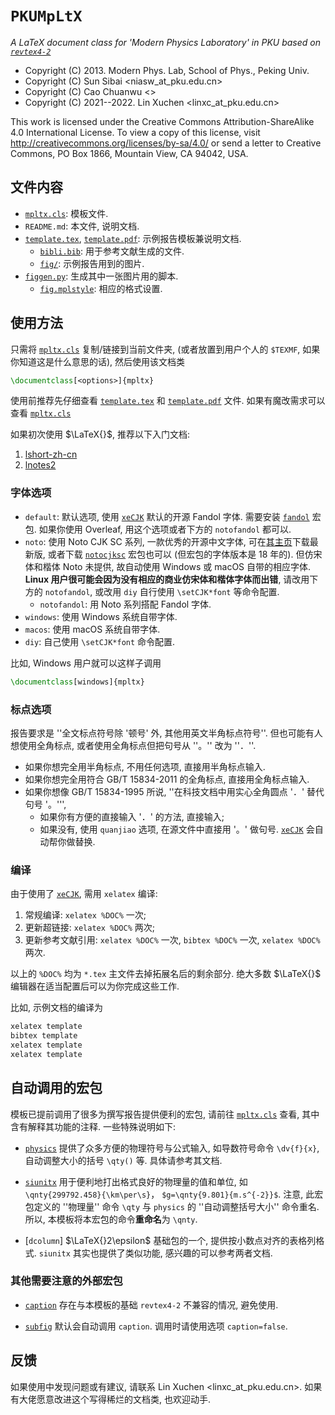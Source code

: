 # `PKUMpLtX`
*A LaTeX document class for 'Modern Physics Laboratory' in PKU based on [`revtex4-2`]*

+ Copyright (C) 2013. Modern Phys. Lab, School of Phys., Peking Univ.
+ Copyright (C) Sun Sibai <niasw_at_pku.edu.cn>
+ Copyright (C) Cao Chuanwu <>
+ Copyright (C) 2021--2022. Lin Xuchen <linxc_at_pku.edu.cn>

This work is licensed under the Creative Commons Attribution-ShareAlike 4.0 International
License. To view a copy of this license, visit http://creativecommons.org/licenses/by-sa/4.0/
or send a letter to Creative Commons, PO Box 1866, Mountain View, CA 94042, USA.

## 文件内容

+ [`mpltx.cls`]\: 模板文件.
+ `README.md`: 本文件, 说明文档.
+ [`template.tex`], [`template.pdf`]: 示例报告模板兼说明文档.
  + [`bibli.bib`]\: 用于参考文献生成的文件.
  + [`fig/`]\: 示例报告用到的图片.
+ [`figgen.py`]\: 生成其中一张图片用的脚本.
  + [`fig.mplstyle`]\: 相应的格式设置.

## 使用方法

只需将 [`mpltx.cls`] 复制/链接到当前文件夹, (或者放置到用户个人的 `$TEXMF`, 如果你知道这是什么意思的话), 然后使用该文档类
```latex
\documentclass[<options>]{mpltx}
```
使用前推荐先仔细查看 [`template.tex`] 和 [`template.pdf`] 文件.
如果有魔改需求可以查看 [`mpltx.cls`]

如果初次使用 $\LaTeX{}$, 推荐以下入门文档:
1. [lshort-zh-cn]
2. [lnotes2]

### 字体选项
+ `default`: 默认选项, 使用 [`xeCJK`] 默认的开源 Fandol 字体.
  需要安装 [`fandol`] 宏包. 如果你使用 Overleaf, 用这个选项或者下方的 `notofandol` 都可以.
+ `noto`: 使用 Noto CJK SC 系列, 一款优秀的开源中文字体, 可在[其主页](https://github.com/googlefonts/noto-cjk/releases)下载最新版,
  或者下载 [`notocjksc`] 宏包也可以 (但宏包的字体版本是 18 年的).
  但仿宋体和楷体 Noto 未提供, 故自动使用 Windows 或 macOS 自带的相应字体. **Linux 用户很可能会因为没有相应的商业仿宋体和楷体字体而出错**, 请改用下方的 `notofandol`, 或改用 `diy` 自行使用 `\setCJK*font` 等命令配置.
  + `notofandol`: 用 Noto 系列搭配 Fandol 字体.
+ `windows`: 使用 Windows 系统自带字体.
+ `macos`: 使用 macOS 系统自带字体.
+ `diy`: 自己使用 `\setCJK*font` 命令配置.

比如, Windows 用户就可以这样子调用
```latex
\documentclass[windows]{mpltx}
```

### 标点选项
报告要求是 ''全文标点符号除 '顿号' 外, 其他用英文半角标点符号''.
但也可能有人想使用全角标点, 或者使用全角标点但把句号从 ''。'' 改为 ''．''.
+ 如果你想完全用半角标点, 不用任何选项, 直接用半角标点输入.
+ 如果你想完全用符合 GB/T 15834-2011 的全角标点, 直接用全角标点输入.
+ 如果你想像 GB/T 15834-1995 所说, ''在科技文档中用实心全角圆点 '．' 替代句号 '。''', 
  + 如果你有方便的直接输入 '．' 的方法, 直接输入;
  + 如果没有, 使用 `quanjiao` 选项, 在源文件中直接用 '。' 做句号.
    [`xeCJK`] 会自动帮你做替换.

### 编译
由于使用了 [`xeCJK`], 需用 `xelatex` 编译:
1. 常规编译: `xelatex %DOC%` 一次;
2. 更新超链接: `xelatex %DOC%` 两次;
3. 更新参考文献引用: `xelatex %DOC%` 一次, `bibtex %DOC%` 一次, `xelatex %DOC%` 两次.

以上的 `%DOC%` 均为 `*.tex` 主文件去掉拓展名后的剩余部分.
绝大多数 $\LaTeX{}$ 编辑器在适当配置后可以为你完成这些工作.

比如, 示例文档的编译为
```bash
xelatex template
bibtex template
xelatex template
xelatex template
```

## 自动调用的宏包

模板已提前调用了很多为撰写报告提供便利的宏包, 请前往 [`mpltx.cls`] 查看, 其中含有解释其功能的注释.
一些特殊说明如下:

+ [`physics`] 提供了众多方便的物理符号与公式输入,
如导数符号命令 `\dv{f}{x}`, 自动调整大小的括号 `\qty()` 等.
具体请参考其文档.

+ [`siunitx`] 用于便利地打出格式良好的物理量的值和单位, 如 `\qnty{299792.458}{\km\per\s}`， `$g=\qnty{9.801}{m.s^{-2}}$`.
注意, 此宏包定义的 ''物理量'' 命令 `\qty` 与 `physics` 的 ''自动调整括号大小'' 命令重名.
所以, 本模板将本宏包的命令**重命名**为 `\qnty`.

+ [`dcolumn`] $\LaTeX{}2\epsilon$ 基础包的一个, 提供按小数点对齐的表格列格式.
`siunitx` 其实也提供了类似功能, 感兴趣的可以参考两者文档.

### 其他需要注意的外部宏包

+ [`caption`] 存在与本模板的基础 `revtex4-2` 不兼容的情况, 避免使用.

+ [`subfig`] 默认会自动调用 `caption`.
调用时请使用选项 `caption=false`.

## 反馈

如果使用中发现问题或有建议, 请联系 Lin Xuchen <linxc_at_pku.edu.cn>.
如果有大佬愿意改进这个写得稀烂的文档类, 也欢迎动手.

[`mpltx.cls`]: mpltx.cls
[`template.tex`]: template.tex
[`template.pdf`]: template.pdf
[`bibli.bib`]: bibli.bib
[`fig/`]: fig/
[`figgen.py`]: figgen.py
[`fig.mplstyle`]: fig.mplstyle

[`revtex4-2`]: https://www.ctan.org/pkg/revtex
[lshort-zh-cn]: http://mirrors.ctan.org/info/lshort/chinese/lshort-zh-cn.pdf
[lnotes2]: https://github.com/huangxg/lnotes/blob/master/lnotes2.pdf
[`xeCJK`]: https://www.ctan.org/pkg/xecjk
[`fandol`]: https://www.ctan.org/pkg/fandol
[`notocjksc`]: https://www.ctan.org/pkg/notocjksc
[`physics`]: https://www.ctan.org/pkg/physics
[`siunitx`]: https://www.ctan.org/pkg/siunitx
[`caption`]: https://www.ctan.org/pkg/caption
[`subfig`]: https://www.ctan.org/pkg/subfig
